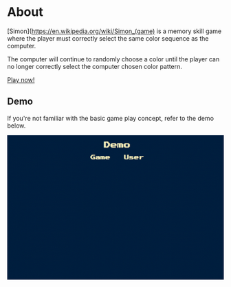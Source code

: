 # About
[Simon](https://en.wikipedia.org/wiki/Simon_(game) is a memory skill game where the player must correctly select the same color sequence as the computer.

The computer will continue to randomly choose a color until the player can no longer correctly select the computer chosen color pattern.

[Play now!](https://victoria-soto.github.io/SimonGame/)

## Demo
If you're not familiar with the basic game play concept, refer to the demo below.

<img src="SimonDemo.gif"/><br>
